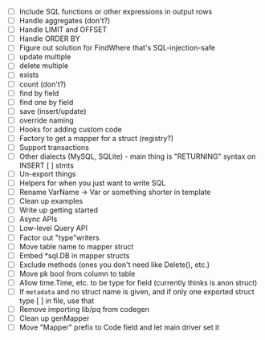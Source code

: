 * [ ] Include SQL functions or other expressions in output rows
* [ ] Handle aggregates (don't?)
* [ ] Handle LIMIT and OFFSET
* [ ] Handle ORDER BY
* [ ] Figure out solution for FindWhere that's SQL-injection-safe
* [ ] update multiple
* [ ] delete multiple
* [ ] exists
* [ ] count (don't?)
* [ ] find by field
* [ ] find one by field
* [ ] save (insert/update)
* [ ] override naming
* [ ] Hooks for adding custom code
* [ ] Factory to get a mapper for a struct (registry?)
* [ ] Support transactions
* [ ] Other dialects (MySQL, SQLite) - main thing is "RETURNING" syntax on INSERT
  [ ] stmts
* [ ] Un-export things
* [ ] Helpers for when you just want to write SQL
* [ ] Rename VarName -> Var or something shorter in template
* [ ] Clean up examples
* [ ] Write up getting started
* [ ] Async APIs
* [ ] Low-level Query API
* [ ] Factor out "type"writers
* [ ] Move table name to mapper struct
* [ ] Embed *sql.DB in mapper structs
* [ ] Exclude methods (ones you don't need like Delete(), etc.)
* [ ] Move pk bool from column to table
* [ ] Allow time.Time, etc. to be type for field (currently thinks is anon struct)
* [ ] If `metadata` and no struct name is given, and if only one exported struct type
  [ ] in file, use that
* [ ] Remove importing lib/pq from codegen
* [ ] Clean up genMapper
* [ ] Move "Mapper" prefix to Code field and let main driver set it
